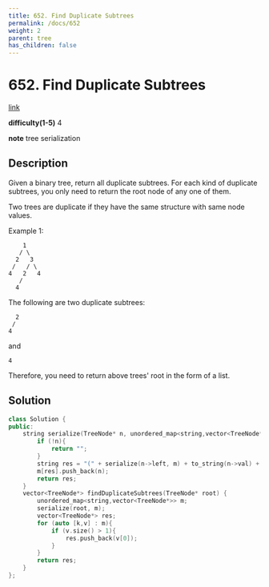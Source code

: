 ```yaml
---
title: 652. Find Duplicate Subtrees
permalink: /docs/652
weight: 2
parent: tree
has_children: false
---
```

# 652. Find Duplicate Subtrees
[link](https://leetcode.com/problems/find-duplicate-subtrees/)

**difficulty(1-5)**
4

**note**
tree serialization

## Description
Given a binary tree, return all duplicate subtrees. For each kind of duplicate subtrees, you only need to return the root node of any one of them.

Two trees are duplicate if they have the same structure with same node values.

Example 1:

        1
       / \
      2   3
     /   / \
    4   2   4
       /
      4
The following are two duplicate subtrees:

      2
     /
    4
and

    4
Therefore, you need to return above trees' root in the form of a list.

## Solution
```c++
class Solution {
public:
    string serialize(TreeNode* n, unordered_map<string,vector<TreeNode*>>& m){
        if (!n){
            return "";
        }
        string res = "(" + serialize(n->left, m) + to_string(n->val) + serialize(n->right,m) + ")";
        m[res].push_back(n);
        return res;
    }
    vector<TreeNode*> findDuplicateSubtrees(TreeNode* root) {
        unordered_map<string,vector<TreeNode*>> m;
        serialize(root, m);
        vector<TreeNode*> res;
        for (auto [k,v] : m){
            if (v.size() > 1){
                res.push_back(v[0]);
            }
        }
        return res;
    }
};
```